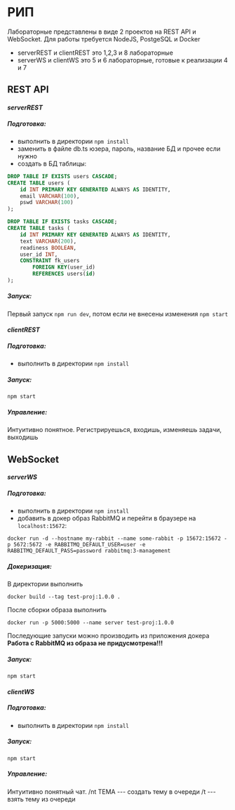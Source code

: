 # **РИП**
Лабораторные представлены в виде 2 проектов на REST API и WebSocket. Для работы требуется NodeJS, PostgeSQL и Docker
- serverREST и clientREST это 1,2,3 и 8 лабораторные
- serverWS и clientWS это 5 и 6 лабораторные, готовые к реализации 4 и 7

## **REST API**
#### ***serverREST***
##### Подготовка: 
- выполнить в директории `npm install`
- заменить в файле db.ts юзера, пароль, название БД и прочее если нужно
- создать в БД таблицы:
```SQL
DROP TABLE IF EXISTS users CASCADE;
CREATE TABLE users (
    id INT PRIMARY KEY GENERATED ALWAYS AS IDENTITY,
    email VARCHAR(100),
    pswd VARCHAR(100)
); 

DROP TABLE IF EXISTS tasks CASCADE;
CREATE TABLE tasks (
    id INT PRIMARY KEY GENERATED ALWAYS AS IDENTITY,
    text VARCHAR(200),
    readiness BOOLEAN,
    user_id INT,
    CONSTRAINT fk_users
        FOREIGN KEY(user_id)
        REFERENCES users(id)
);
```

##### Запуск:
Первый запуск `npm run dev`, потом если не внесены изменения `npm start`

#### ***clientREST***
##### Подготовка: 
- выполнить в директории `npm install`

##### Запуск:
`npm start`

##### Управление:
Интуитивно понятное. Регистрируешься, входишь, изменяешь задачи, выходишь

## **WebSocket**
#### ***serverWS***
##### Подготовка:
- выполнить в директории `npm install`
- добавить в докер образ RabbitMQ и перейти в браузере на `localhost:15672`:
```
docker run -d --hostname my-rabbit --name some-rabbit -p 15672:15672 -p 5672:5672 -e RABBITMQ_DEFAULT_USER=user -e RABBITMQ_DEFAULT_PASS=password rabbitmq:3-management
```

##### Докеризация:
В директории выполнить
```Shell
docker build --tag test-proj:1.0.0 .
```
После сборки образа выполнить
```Shell
docker run -p 5000:5000 --name server test-proj:1.0.0
```
Последующие запуски можно производить из приложения докера
**Работа с RabbitMQ из образа не придусмотрена!!!**

##### Запуск:
`npm start`

#### ***clientWS***
##### Подготовка:
- выполнить в директории `npm install`

##### Запуск:
`npm start`

##### Управление:
Интуитивно понятный чат.
/nt ТЕМА --- создать тему в очереди
/t --- взять тему из очереди

